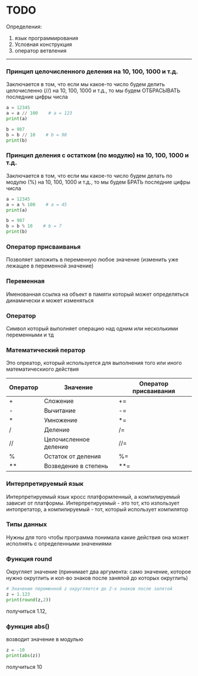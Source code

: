 # TODO 
Определения: 
1) язык программирования
2) Условная конструкция
3) оператор ветвления

---

### Принцип целочисленного деления на 10, 100, 1000 и т.д.
Заключается в том, что если мы какое-то число будем делить целочисленно (//) на 10, 100, 1000 и т.д., то мы будем ОТБРАСЫВАТЬ последние цифры числа 

``` python
a = 12345
a = a // 100    # a = 123
print(a)

b = 987
b = b // 10    # b = 98
print(b)
```


### Принцип деления с остатком (по модулю) на 10, 100, 1000 и т.д. 
Заключается в том, что если мы какое-то число будем делать по модулю (%) на 10, 100, 1000 и т.д., то мы будем БРАТЬ последние цифры числа

``` python
a = 12345
a = a % 100    # a = 45
print(a)

b = 987
b = b % 10    # b = 7
print(b)
```


### Оператор присваиванья
Позволяет заложить в переменную любое значение (изменить уже лежaщее в переменной значение)

### Переменная
Именованная ссылка на объект в памяти который может определяться динамически и может изменяться

### Оператор
Символ который выполняет операцию над одним или несколькими переменными и тд

### Математический ператор
Это опреатор, который используется для выполнения того или иного математическиого действия

| Оператор | Значение | Оператор присваивания | 
|----------|----------|-----------------------|
| + | Сложение| += |
| - | Вычитание | -= |
| * | Умножение | *= |
| / | Деление | /= |
| // | Целочисленное деление | //= |
| % | Остаток от деления | %= |
|**| Возведение в степень | **= |


### Интерпретируемый язык
Интерпретируемый язык кросс платформленный, а компилируемый зависит от платформы. Интерпретируемый - это тот, кто изпользует интопретатор, а компилируемый - тот, который использует компилятор


### Типы данных 
Нужны для того чтобы программа понимала какие действия она может исполнять с определенными значениями

### Функция round 
Округляет значение (принимает два аргумента: само значение, которое нужно округлить и кол-во знаков после заняпой до которых округлить)

``` python
# Значение переменной z округляется до 2-х знаков после запятой
z = 1.123
print(round(z,2))
```
получиться 1.12,


### функция abs() 
возводит значение в модулью
``` python
z = -10
print(abs(z))
```
получиться 10 
